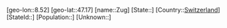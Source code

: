 ﻿---
location: [47.17,8.52]
type: City
tags:
- geo/City


SpocWebEntityId: 35854
isDeleted: false
confidential: public

---
[geo-lon::8.52]
[geo-lat::47.17]
[name::Zug]
[State::]
[Country::[Switzerland](geo/Continent/Europe/Switzerland.md)]
[StateId::]
[Population::]
[Unknown::]

